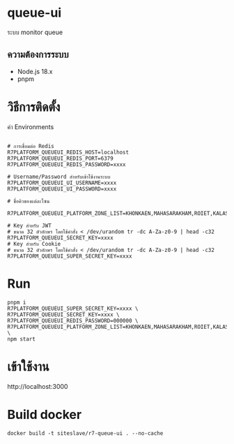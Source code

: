 # queue-ui
ระบบ monitor queue

## ความต้องการระบบ
- Node.js 18.x
- pnpm

# วิธีการติดตั้ง

ค่า Environments

```env

# การเชื่อมต่อ Redis
R7PLATFORM_QUEUEUI_REDIS_HOST=localhost
R7PLATFORM_QUEUEUI_REDIS_PORT=6379
R7PLATFORM_QUEUEUI_REDIS_PASSWORD=xxxx

# Username/Password สำหรับเข้าใช้งานระบบ
R7PLATFORM_QUEUEUI_UI_USERNAME=xxxx
R7PLATFORM_QUEUEUI_UI_PASSWORD=xxxx

# ชื่อคิวของแต่ละโซน

R7PLATFORM_QUEUEUI_PLATFORM_ZONE_LIST=KHONKAEN,MAHASARAKHAM,ROIET,KALASIN

# Key สำหรับ JWT
# ขนาด 32 ตัวอักษร โดยใช้คำสั่ง < /dev/urandom tr -dc A-Za-z0-9 | head -c32
R7PLATFORM_QUEUEUI_SECRET_KEY=xxxx
# Key สำหรับ Cookie
# ขนาด 32 ตัวอักษร โดยใช้คำสั่ง < /dev/urandom tr -dc A-Za-z0-9 | head -c32
R7PLATFORM_QUEUEUI_SUPER_SECRET_KEY=xxxx
```

# Run
```shell
pnpm i
R7PLATFORM_QUEUEUI_SUPER_SECRET_KEY=xxxx \
R7PLATFORM_QUEUEUI_SECRET_KEY=xxxx \
R7PLATFORM_QUEUEUI_REDIS_PASSWORD=000000 \
R7PLATFORM_QUEUEUI_PLATFORM_ZONE_LIST=KHONKAEN,MAHASARAKHAM,ROIET,KALASIN \
npm start
```

# เข้าใช้งาน

http://localhost:3000


# Build docker

```shell
docker build -t siteslave/r7-queue-ui . --no-cache
```
